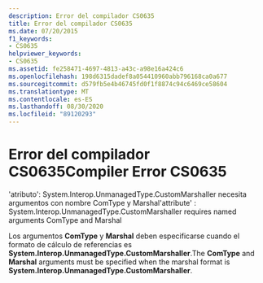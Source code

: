```yaml
---
description: Error del compilador CS0635
title: Error del compilador CS0635
ms.date: 07/20/2015
f1_keywords:
- CS0635
helpviewer_keywords:
- CS0635
ms.assetid: fe258471-4697-4813-a43c-a98e16a424c6
ms.openlocfilehash: 198d6315dadef8a054410960abb796168ca0a677
ms.sourcegitcommit: d579fb5e4b46745fd0f1f8874c94c6469ce58604
ms.translationtype: MT
ms.contentlocale: es-ES
ms.lasthandoff: 08/30/2020
ms.locfileid: "89120293"
---
```

# <a name="compiler-error-cs0635"></a><span data-ttu-id="710a3-103">Error del compilador CS0635</span><span class="sxs-lookup"><span data-stu-id="710a3-103">Compiler Error CS0635</span></span>
<span data-ttu-id="710a3-104">'atributo': System.Interop.UnmanagedType.CustomMarshaller necesita argumentos con nombre ComType y Marshal</span><span class="sxs-lookup"><span data-stu-id="710a3-104">'attribute' : System.Interop.UnmanagedType.CustomMarshaller requires named arguments ComType and Marshal</span></span>  
  
 <span data-ttu-id="710a3-105">Los argumentos **ComType** y **Marshal** deben especificarse cuando el formato de cálculo de referencias es **System.Interop.UnmanagedType.CustomMarshaller**.</span><span class="sxs-lookup"><span data-stu-id="710a3-105">The **ComType** and **Marshal** arguments must be specified when the marshal format is **System.Interop.UnmanagedType.CustomMarshaller**.</span></span>
